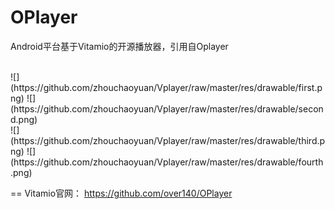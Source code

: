 OPlayer
=======

Android平台基于Vitamio的开源播放器，引用自Oplayer

</br>
![](https://github.com/zhouchaoyuan/Vplayer/raw/master/res/drawable/first.png) 
![](https://github.com/zhouchaoyuan/Vplayer/raw/master/res/drawable/second.png) 

</br>
![](https://github.com/zhouchaoyuan/Vplayer/raw/master/res/drawable/third.png) 
![](https://github.com/zhouchaoyuan/Vplayer/raw/master/res/drawable/fourth.png) 

==
Vitamio官网：
https://github.com/over140/OPlayer
